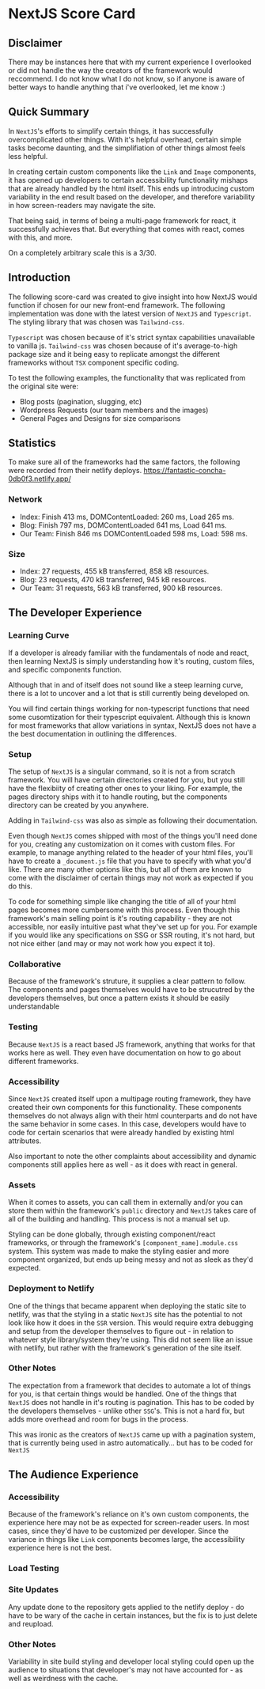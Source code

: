 # NextJS Score Card

## Disclaimer
There may be instances here that with my current experience I overlooked or did not handle the way the creators of the framework would reccommend. I do not know what I do not know, so if anyone is aware of better ways to handle anything that i've overlooked, let me know :)

## Quick Summary
In `NextJS`'s efforts to simplify certain things, it has successfully overcomplicated other things. With it's helpful overhead, certain simple tasks become daunting, and the simplifiation of other things almost feels less helpful. 

In creating certain custom components like the `Link` and `Image` components, it has opened up developers to certain accessibility functionality mishaps that are already handled by the html itself. This ends up introducing custom variability in the end result based on the developer, and therefore variability in how screen-readers may navigate the site. 

That being said, in terms of being a multi-page framework for react, it successfully achieves that. But everything that comes with react, comes with this, and more. 

On a completely arbitrary scale this is a 3/30. 

## Introduction
The following score-card was created to give insight into how NextJS would function if chosen for our new front-end framework. The following implementation was done with the latest version of `NextJS` and `Typescript`. The styling library that was chosen was `Tailwind-css`.

`Typescript` was chosen because of it's strict syntax capabilities unavailable to vanilla js.
`Tailwind-css` was chosen because of it's average-to-high package size and it being easy to replicate amongst the different frameworks without `TSX` component specific coding. 

To test the following examples, the functionality that was replicated from the original site were:
- Blog posts (pagination, slugging, etc)
- Wordpress Requests (our team members and the images)
- General Pages and Designs for size comparisons

## Statistics
To make sure all of the frameworks had the same factors, the following were recorded from their netlify deploys. https://fantastic-concha-0db0f3.netlify.app/

### Network 
- Index: Finish 413 ms, DOMContentLoaded: 260 ms, Load 265 ms.  
- Blog: Finish 797 ms, DOMContentLoaded 641 ms, Load 641 ms. 
- Our Team: Finish 846 ms DOMContentLoaded 598 ms, Load: 598 ms.

### Size 
- Index: 27 requests, 455 kB transferred, 858 kB resources.
- Blog: 23 requests, 470 kB transferred, 945 kB resources.
- Our Team: 31 requests, 563 kB transferred, 900 kB resources.

## The Developer Experience

### Learning Curve
If a developer is already familiar with the fundamentals of node and react, then learning NextJS is simply understanding how it's routing, custom files, and specific components function. 

Although that in and of itself does not sound like a steep learning curve, there is a lot to uncover and a lot that is still currently being developed on. 

You will find certain things working for non-typescript functions that need some cusomtization for their typescript equivalent. Although this is known for most frameworks that allow variations in syntax, NextJS does not have a the best documentation in outlining the differences. 

### Setup
The setup of `NextJS` is a singular command, so it is not a from scratch framework. You will have certain directories created for you, but you still have the flexibiity of creating other ones to your liking. For example, the pages directory ships with it to handle routing, but the components directory can be created by you anywhere. 

Adding in `Tailwind-css` was also as simple as following their documentation. 

Even though `NextJS` comes shipped with most of the things you'll need done for you, creating any customization on it comes with custom files. For example, to manage anything related to the header of your html files, you'll have to create a `_document.js` file that you have to specify with what you'd like. There are many other options like this, but all of them are known to come with the disclaimer of certain things may not work as expected if you do this. 

To code for something simple like changing the title of all of your html pages becomes more cumbersome with this process. Even though this framework's main selling point is it's routing capability - they are not accessible, nor easily intuitive past what they've set up for you. For example if you would like any specifications on SSG or SSR routing, it's not hard, but not nice either (and may or may not work how you expect it to).  

### Collaborative
Because of the framework's struture, it supplies a clear pattern to follow. The components and pages themselves would have to be strucutred by the developers themselves, but once a pattern exists it should be easily understandable

### Testing
Because `NextJS` is a react based JS framework, anything that works for that works here as well. They even have documentation on how to go about different frameworks.  

### Accessibility
Since `NextJS` created itself upon a multipage routing framework, they have created their own components for this functionality. These components themselves do not always align with their html counterparts and do not have the same behavior in some cases. In this case, developers would have to code for certain scenarios that were already handled by existing html attributes. 

Also important to note the other complaints about accessibility and dynamic components still applies here as well - as it does with react in general. 

### Assets
When it comes to assets, you can call them in externally and/or you can store them within the framework's `public` directory and `NextJS` takes care of all of the building and handling. This process is not a manual set up. 

Styling can be done globally, through existing component/react frameworks, or through the framework's `[component_name].module.css` system. This system was made to make the styling easier and more component organized, but ends up being messy and not as sleek as they'd expected. 

### Deployment to Netlify
One of the things that became apparent when deploying the static site to netlify, was that the styling in a static `NextJS` site has the potential to not look like how it does in the `SSR` version. This would require extra debugging and setup from the developer themselves to figure out - in relation to whatever style library/system they're using. This did not seem like an issue with netlify, but rather with the framework's generation of the site itself.

### Other Notes
The expectation from a framework that decides to automate a lot of things for you, is that certain things would be handled. One of the things that `NextJS` does not handle in it's routing is pagination. This has to be coded by the developers themselves - unlike other `SSG`'s. This is not a hard fix, but adds more overhead and room for bugs in the process.

This was ironic as the creators of `NextJS` came up with a pagination system, that is currently being used in astro automatically... but has to be coded for `NextJS`

## The Audience Experience

### Accessibility
Because of the framework's reliance on it's own custom components, the experience here may not be as expected for screen-reader users. In most cases, since they'd have to be customized per developer. Since the variance in things like `Link` components becomes large, the accessibility experience here is not the best. 

### Load Testing


### Site Updates
Any update done to the repository gets applied to the netlify deploy - do have to be wary of the cache in certain instances, but the fix is to just delete and reupload. 

### Other Notes
Variability in site build styling and developer local styling could open up the audience to situations that developer's may not have accounted for - as well as weirdness with the cache. 